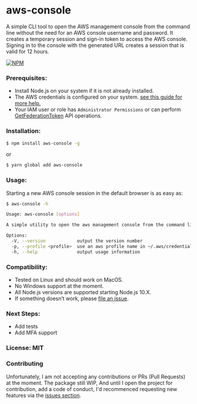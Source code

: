 # aws-console

A simple CLI tool to open the AWS management console from the command line without the need for an AWS console username and password. It creates a temporary session and sign-in token to access the AWS console. Signing in to the console with the generated URL creates a session that is valid for 12 hours.

[![NPM](https://nodei.co/npm/aws-console.png)](https://nodei.co/npm/aws-console/)

### Prerequisites:

- Install Node.js on your system if it is not already installed.
- The AWS credentials is configured on your system. [see this guide for more help.](https://docs.aws.amazon.com/cli/latest/userguide/cli-chap-configure.html#cli-quick-configuration)
- Your IAM user or role has `Administrator Permissions` or can perform [GetFederationToken](https://docs.aws.amazon.com/STS/latest/APIReference/API_GetFederationToken.html) API operations.

### Installation:

```bash
$ npm install aws-console -g
```

or

```bash
$ yarn global add aws-console
```

### Usage:

Starting a new AWS console session in the default browser is as easy as:

```bash
$ aws-console -h

Usage: aws-console [options]

A simple utility to open the aws management console from the command line

Options:
  -V, --version            output the version number
  -p, --profile <profile>  use an aws profile name in ~/.aws/credentials
  -h, --help               output usage information
```

### Compatibility:

- Tested on Linux and should work on MacOS.
- No Windows support at the moment.
- All Node.js versions are supported starting Node.js 10.X.
- If something doesn’t work, please [file an issue](https://github.com/minayousseif/aws-console/issues).

### Next Steps:

- Add tests
- Add MFA support

### License: MIT

### Contributing

Unfortunately, I am not accepting any contributions or PRs (Pull Requests) at the moment. The package still WIP, And until I open the project for contribution, add a code of conduct, I'd recommenced requesting new features via the [issues section](https://github.com/minayousseif/aws-console/issues).
